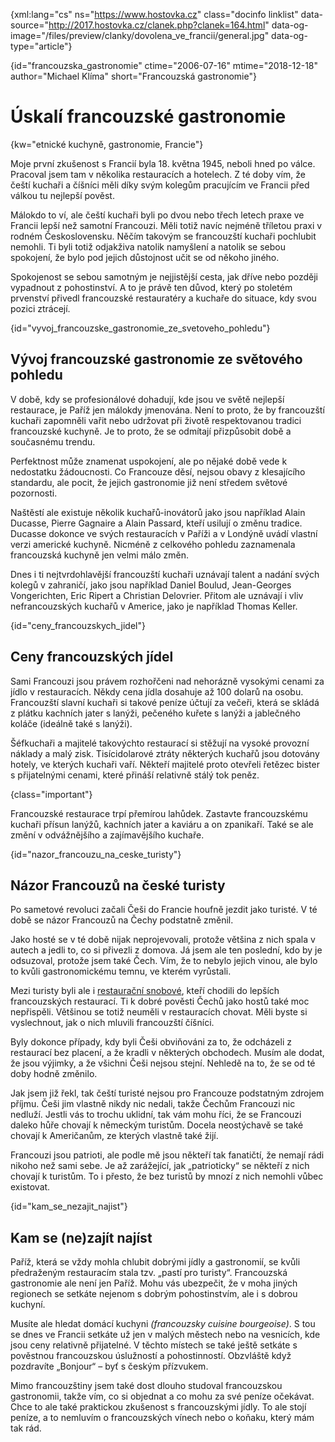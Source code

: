 
{xml:lang="cs" ns="https://www.hostovka.cz" class="docinfo linklist" data-source="http://2017.hostovka.cz/clanek.php?clanek=164.html" data-og-image="/files/preview/clanky/dovolena\_ve\_francii/general.jpg" data-og-type="article"}

{id="francouzska_gastronomie" ctime="2006-07-16" mtime="2018-12-18" author="Michael Klíma" short="Francouzská gastronomie"}

# Úskalí francouzské gastronomie

{kw="etnické kuchyně, gastronomie, Francie"}

Moje první zkušenost s Francií byla 18. května 1945, neboli hned po válce. Pracoval jsem tam v několika restauracích a hotelech. Z té doby vím, že čeští kuchaři a číšníci měli díky svým kolegům pracujícím ve Francii před válkou tu nejlepší pověst.

Málokdo to ví, ale čeští kuchaři byli po dvou nebo třech letech praxe ve Francii lepší než samotní Francouzi. Měli totiž navíc nejméně tříletou praxi v rodném Československu. Něčím takovým se francouzští kuchaři pochlubit nemohli. Ti byli totiž odjakživa natolik namyšlení a natolik se sebou spokojení, že bylo pod jejich důstojnost učit se od někoho jiného.

Spokojenost se sebou samotným je nejjistější cesta, jak dříve nebo později vypadnout z pohostinství. A to je právě ten důvod, který po stoletém prvenství přivedl francouzské restauratéry a kuchaře do situace, kdy svou pozici ztrácejí.

{id="vyvoj\_francouzske\_gastronomie\_ze\_svetoveho_pohledu"}

## Vývoj francouzské gastronomie ze světového pohledu

V době, kdy se profesionálové dohadují, kde jsou ve světě nejlepší restaurace, je Paříž jen málokdy jmenována. Není to proto, že by francouzští kuchaři zapomněli vařit nebo udržovat při životě respektovanou tradici francouzské kuchyně. Je to proto, že se odmítají přizpůsobit době a současnému trendu.

Perfektnost může znamenat uspokojení, ale po nějaké době vede k nedostatku žádoucnosti. Co Francouze děsí, nejsou obavy z klesajícího standardu, ale pocit, že jejich gastronomie již není středem světové pozornosti.

Naštěstí ale existuje několik kuchařů-inovátorů jako jsou například Alain Ducasse, Pierre Gagnaire a Alain Passard, kteří usilují o změnu tradice. Ducasse dokonce ve svých restauracích v Paříži a v Londýně uvádí vlastní verzi americké kuchyně. Nicméně z celkového pohledu zaznamenala francouzská kuchyně jen velmi málo změn.

Dnes i ti nejtvrdohlavější francouzští kuchaři uznávají talent a nadání svých kolegů v zahraničí, jako jsou například Daniel Boulud, Jean-Georges Vongerichten, Eric Ripert a Christian Delovrier. Přitom ale uznávají i vliv nefrancouzských kuchařů v Americe, jako je například Thomas Keller.

{id="ceny\_francouzskych\_jidel"}

## Ceny francouzských jídel

Sami Francouzi jsou právem rozhořčeni nad nehorázně vysokými cenami za jídlo v restauracích. Někdy cena jídla dosahuje až 100 dolarů na osobu. Francouzští slavní kuchaři si takové peníze účtují za večeři, která se skládá z plátku kachních jater s lanýži, pečeného kuřete s lanýži a jablečného koláče (ideálně také s lanýži).

Šéfkuchaři a majitelé takovýchto restaurací si stěžují na vysoké provozní náklady a malý zisk. Tisícidolarové ztráty některých kuchařů jsou dotovány hotely, ve kterých kuchaři vaří. Někteří majitelé proto otevřeli řetězec bister s přijatelnými cenami, které přináší relativně stálý tok peněz.

{class="important"}

Francouzské restaurace trpí přemírou lahůdek. Zastavte francouzskému kuchaři přísun lanýžů, kachních jater a kaviáru a on zpanikaří. Také se ale změní v odvážnějšího a zajímavějšího kuchaře.

{id="nazor\_francouzu\_na\_ceske\_turisty"}

## Názor Francouzů na české turisty

Po sametové revoluci začali Češi do Francie houfně jezdit jako turisté. V té době se názor Francouzů na Čechy podstatně změnil.

Jako hosté se v té době nijak neprojevovali, protože většina z nich spala v autech a jedli to, co si přivezli z domova. Já jsem ale ten poslední, kdo by je odsuzoval, protože jsem také Čech. Vím, že to nebylo jejich vinou, ale bylo to kvůli gastronomickému temnu, ve kterém vyrůstali.

Mezi turisty byli ale i [restaurační snobové][1], kteří chodili do lepších francouzských restaurací. Ti k dobré pověsti Čechů jako hostů také moc nepřispěli. Většinou se totiž neuměli v restauracích chovat. Měli byste si vyslechnout, jak o nich mluvili francouzští číšníci.

Byly dokonce případy, kdy byli Češi obviňováni za to, že odcházeli z restaurací bez placení, a že kradli v některých obchodech. Musím ale dodat, že jsou výjimky, a že všichni Češi nejsou stejní. Nehledě na to, že se od té doby hodně změnilo.

Jak jsem již řekl, tak čeští turisté nejsou pro Francouze podstatným zdrojem příjmu. Češi jim vlastně nikdy nic nedali, takže Čechům Francouzi nic nedluží. Jestli vás to trochu uklidní, tak vám mohu říci, že se Francouzi daleko hůře chovají k německým turistům. Docela neostýchavě se také chovají k Američanům, ze kterých vlastně také žijí.

Francouzi jsou patrioti, ale podle mě jsou někteří tak fanatičtí, že nemají rádi nikoho než sami sebe. Je až zarážející, jak „patrioticky“ se někteří z nich chovají k turistům. To i přesto, že bez turistů by mnozí z nich nemohli vůbec existovat.

{id="kam\_se\_nezajit_najist"}

## Kam se (ne)zajít najíst

Paříž, která se vždy mohla chlubit dobrými jídly a gastronomií, se kvůli předraženým restauracím stala tzv. „pastí pro turisty“. Francouzská gastronomie ale není jen Paříž. Mohu vás ubezpečit, že v moha jiných regionech se setkáte nejenom s dobrým pohostinstvím, ale i s dobrou kuchyní.

Musíte ale hledat domácí kuchyni _(francouzsky cuisine bourgeoise)_. S tou se dnes ve Francii setkáte už jen v malých městech nebo na vesnicích, kde jsou ceny relativně přijatelné. V těchto místech se také ještě setkáte s pověstnou francouzskou úslužností a pohostinností. Obzvláště když pozdravíte „Bonjour“ – byť s českým přízvukem.

Mimo francouzštiny jsem také dost dlouho studoval francouzskou gastronomii, takže vím, co si objednat a co mohu za své peníze očekávat. Chce to ale také praktickou zkušenost s francouzskými jídly. To ale stojí peníze, a to nemluvím o francouzských vínech nebo o koňaku, který mám tak rád.

 [1]: /modni_pojmy#restauracni_snob

